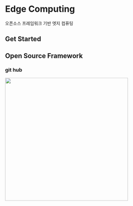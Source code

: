 # Edge Computing
오픈소스 프레임워크 기반 엣지 컴퓨팅
## Get Started
## Open Source Framework

### git hub
<img width="400" src="https://user-images.githubusercontent.com/120157640/207239959-7feefed6-707f-4f5c-8fc1-fc9f3124bac6.png">

